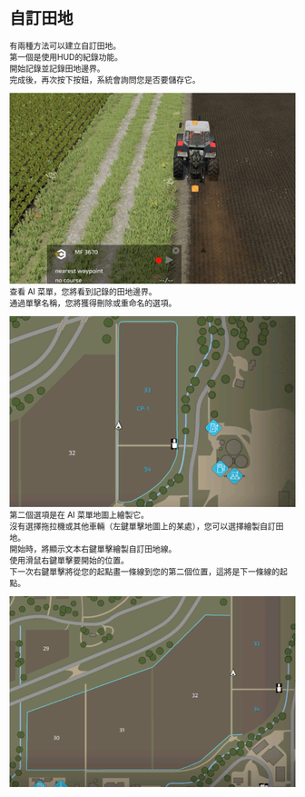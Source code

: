 # 自訂田地
  
有兩種方法可以建立自訂田地。  
第一個是使用HUD的紀錄功能。  
開始記錄並記錄田地邊界。  
完成後，再次按下按鈕，系統會詢問您是否要儲存它。  

![Image](../assets/images/recordcustomhelp_0_0_765_510.png)
查看 AI 菜單，您將看到記錄的田地邊界。  
通過單擊名稱，您將獲得刪除或重命名的選項。   

![Image](../assets/images/donecustomhelp_0_0_765_510.png)
第二個選項是在 AI 菜單地圖上繪製它。  
沒有選擇拖拉機或其他車輛（左鍵單擊地圖上的某處），您可以選擇繪製自訂田地。  
開始時，將顯示文本右鍵單擊繪製自訂田地線。  
使用滑鼠右鍵單擊要開始的位置。  
下一次右鍵單擊將從您的起點畫一條線到您的第二個位置，這將是下一條線的起點。  

![Image](../assets/images/drawcustomhelp_0_0_765_510.png)